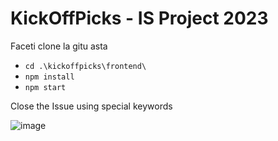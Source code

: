 # KickOffPicks - IS Project 2023

Faceti clone la gitu asta

- `cd .\kickoffpicks\frontend\`
- `npm install`
- `npm start`

Close the Issue using special keywords

![image](https://github.com/BRA-Team/kick-off-picks/assets/126898116/4ced00d2-8224-477a-ac4d-c004bd06b64f)
